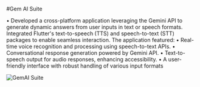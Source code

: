 #Gem AI Suite

•	Developed a cross-platform application leveraging the Gemini API to generate dynamic answers from user inputs in text or speech formats. Integrated Flutter's text-to-speech (TTS) and speech-to-text (STT) packages to enable seamless interaction. The application featured:
•	Real-time voice recognition and processing using speech-to-text APIs.
•	Conversational response generation powered by Gemini API.
•	Text-to-speech output for audio responses, enhancing accessibility.
•	A user-friendly interface with robust handling of various input formats

![GemAI Suite](https://github.com/user-attachments/assets/d65b81d9-da0d-45dc-afd0-fed6ab02a019)
